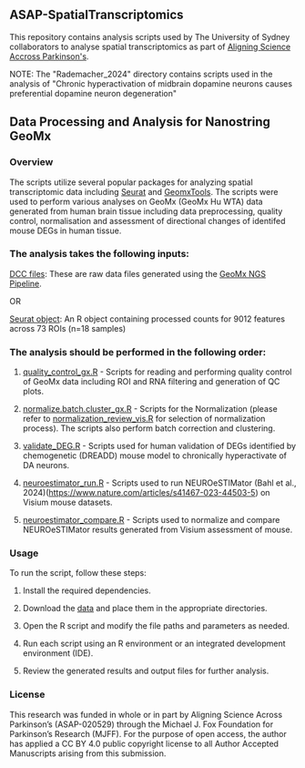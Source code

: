 ## ASAP-SpatialTranscriptomics

This repository contains analysis scripts used by The University of Sydney collaborators to analyse spatial transcriptomics as part of [Aligning Science Accross Parkinson's](https://parkinsonsroadmap.org/#).

NOTE: The "Rademacher_2024" directory contains scripts used in the analysis of "Chronic hyperactivation of midbrain dopamine neurons causes preferential dopamine neuron degeneration"

## Data Processing and Analysis for Nanostring GeoMx
### Overview
The scripts utilize several popular packages for analyzing spatial transcriptomic data including [Seurat](https://satijalab.org/seurat/) and [GeomxTools](https://github.com/Nanostring-Biostats/GeomxTools). The scripts were used to perform various analyses on GeoMx (GeoMx Hu WTA) data generated from human brain tissue including data preprocessing, quality control, normalisation and assessment of directional changes of identifed mouse DEGs in human tissue.

### The analysis takes the following inputs:

[DCC files](https://zenodo.org/records/10499187): These are raw data files generated using the [GeoMx NGS Pipeline](https://sapac.illumina.com/products/by-type/informatics-products/basespace-sequence-hub/apps/nanostring-geomxr-ngs-pipeline.html). 

OR

[Seurat object](https://zenodo.org/records/10499187): An R object containing processed counts for 9012 features across 73 ROIs (n=18 samples) 

### The analysis should be performed in the following order:

1. [quality_control_gx.R](/Rademacher_2024/R/quality_control_gx.R) - Scripts for reading and performing quality control of GeoMx data including ROI and RNA filtering and generation of QC plots.

2. [normalize.batch.cluster_gx.R](/Rademacher_2024/R/normalize.batch.cluster_gx.R) - Scripts for the Normalization (please refer to [normalization_review_vis.R](/Rademacher_2024/R/normalization_review_gx.R) for selection of normalization process). The scripts also perform batch correction and clustering.

3. [validate_DEG.R](/Rademacher_2024/R/validate_DEG.R) - Scripts used for human validation of DEGs identified by chemogenetic (DREADD) mouse model to chronically hyperactivate of DA neurons.

4. [neuroestimator_run.R](/Rademacher_2024/R/neuroestimator_run.R) - Scripts used to run NEUROeSTIMator (Bahl et al., 2024)(https://www.nature.com/articles/s41467-023-44503-5) on Visium mouse datasets.

5. [neuroestimator_compare.R](/Rademacher_2024/R/neuroestimator_compare.R) - Scripts used to normalize and compare NEUROeSTIMator results generated from Visium assessment of mouse.

### Usage
To run the script, follow these steps:

1. Install the required dependencies.

2. Download the [data](https://zenodo.org/records/10499187) and place them in the appropriate directories.

3. Open the R script and modify the file paths and parameters as needed.

4. Run each script using an R environment or an integrated development environment (IDE).

5. Review the generated results and output files for further analysis.


### License
This research was funded in whole or in part by Aligning Science Across Parkinson’s (ASAP-020529) through the Michael J. Fox Foundation for Parkinson’s Research (MJFF). For the purpose of open access, the author has applied a CC BY 4.0 public copyright license to all Author Accepted Manuscripts arising from this submission.
